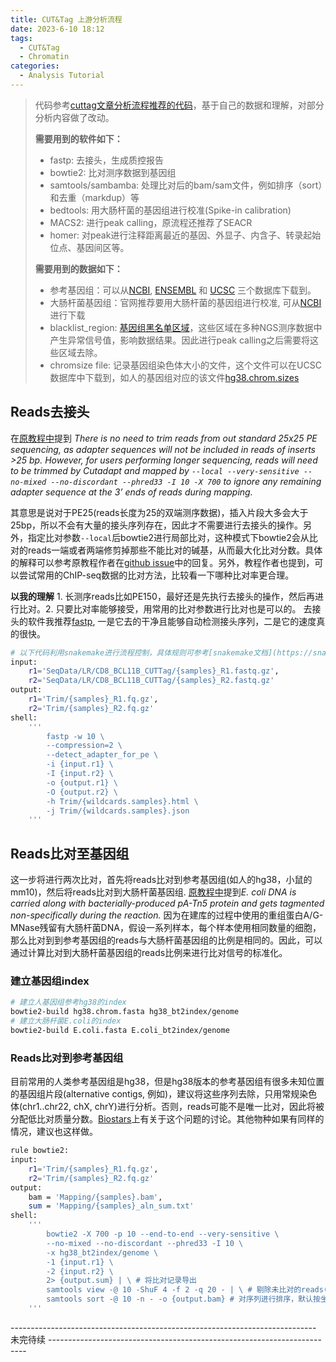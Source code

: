 ```yaml
---
title: CUT&Tag 上游分析流程
date: 2023-6-10 18:12
tags: 
  - CUT&Tag
  - Chromatin
categories:
  - Analysis Tutorial
---
```


> 代码参考[cuttag文章分析流程推荐的代码](https://yezhengstat.github.io/CUTTag_tutorial/#VII_Visualization)，基于自己的数据和理解，对部分分析内容做了改动。
>
> **需要用到的软件如下：**
>
> - fastp: 去接头，生成质控报告
> - bowtie2: 比对测序数据到基因组
> - samtools/sambamba: 处理比对后的bam/sam文件，例如排序（sort）和去重（markdup）等
> - bedtools: 用大肠杆菌的基因组进行校准(Spike-in calibration)
> - MACS2: 进行peak calling，原流程还推荐了SEACR
> - homer: 对peak进行注释距离最近的基因、外显子、内含子、转录起始位点、基因间区等。
>
> **需要用到的数据如下：**
>
> - 参考基因组：可以从[NCBI](https://www.ncbi.nlm.nih.gov/genome/), [ENSEMBL](https://asia.ensembl.org/info/data/ftp/index.html) 和 [UCSC](https://hgdownload.soe.ucsc.edu/downloads.html) 三个数据库下载到。
> - 大肠杆菌基因组：官网推荐要用大肠杆菌的基因组进行校准, 可从[NCBI](https://www.ncbi.nlm.nih.gov/genome?term=DH5alpha&cmd=DetailsSearch)进行下载
> - blacklist_region: [基因组黑名单区域](https://github.com/Boyle-Lab/Blacklist/tree/master/lists)，这些区域在多种NGS测序数据中产生异常信号值，影响数据结果。因此进行peak calling之后需要将这些区域去除。
> - chromsize file: 记录基因组染色体大小的文件，这个文件可以在UCSC数据库中下载到，如人的基因组对应的该文件[hg38.chrom.sizes](https://hgdownload.soe.ucsc.edu/goldenPath/hg38/bigZips/)

## Reads去接头

在[原教程中](https://yezhengstat.github.io/CUTTag_tutorial/#311_Alignment_to_HG38)提到 *There is no need to trim reads from out standard 25x25 PE sequencing, as adapter sequences will not be included in reads of inserts >25 bp. However, for users performing longer sequencing, reads will need to be trimmed by Cutadapt and mapped by `--local --very-sensitive --no-mixed --no-discordant --phred33 -I 10 -X 700` to ignore any remaining adapter sequence at the 3’ ends of reads during mapping.* 

其意思是说对于PE25(reads长度为25的双端测序数据)，插入片段大多会大于25bp，所以不会有大量的接头序列存在，因此才不需要进行去接头的操作。另外，指定比对参数`--local`后bowtie2进行局部比对，这种模式下bowtie2会从比对的reads一端或者两端修剪掉那些不能比对的碱基，从而最大化比对分数。具体的解释可以参考原教程作者在[github issue](https://github.com/yezhengSTAT/CUTTag_tutorial/issues/3#issuecomment-841950393)中的回复。另外，教程作者也提到，可以尝试常用的ChIP-seq数据的比对方法，比较看一下哪种比对率更合理。

**以我的理解** 1. 长测序reads比如PE150，最好还是先执行去接头的操作，然后再进行比对。2. 只要比对率能够接受，用常用的比对参数进行比对也是可以的。
去接头的软件我推荐[fastp](https://github.com/OpenGene/fastp), 一是它去的干净且能够自动检测接头序列，二是它的速度真的很快。

``` bash
# 以下代码利用snakemake进行流程控制，具体规则可参考[snakemake文档](https://snakemake.readthedocs.io/en/stable/)。
input:
    r1='SeqData/LR/CD8_BCL11B_CUTTag/{samples}_R1.fastq.gz',
    r2='SeqData/LR/CD8_BCL11B_CUTTag/{samples}_R2.fastq.gz'
output:
    r1='Trim/{samples}_R1.fq.gz',
    r2='Trim/{samples}_R2.fq.gz'
shell:
    '''
        fastp -w 10 \
        --compression=2 \
        --detect_adapter_for_pe \
        -i {input.r1} \
        -I {input.r2} \
        -o {output.r1} \
        -O {output.r2} \
        -h Trim/{wildcards.samples}.html \
        -j Trim/{wildcards.samples}.json
    '''
```

## Reads比对至基因组

这一步将进行两次比对，首先将reads比对到参考基因组(如人的hg38，小鼠的mm10)，然后将reads比对到大肠杆菌基因组. [原教程中](https://yezhengstat.github.io/CUTTag_tutorial/#V_Spike-in_calibration)提到*E. coli DNA is carried along with bacterially-produced pA-Tn5 protein and gets tagmented non-specifically during the reaction.* 因为在建库的过程中使用的重组蛋白A/G-MNase残留有大肠杆菌DNA，假设一系列样本，每个样本使用相同数量的细胞，那么比对到到参考基因组的reads与大肠杆菌基因组的比例是相同的。因此，可以通过计算比对到大肠杆菌基因组的reads比例来进行比对信号的标准化。

### 建立基因组index

``` bash
# 建立人基因组参考hg38的index
bowtie2-build hg38.chrom.fasta hg38_bt2index/genome
# 建立大肠杆菌E.coli的index
bowtie2-build E.coli.fasta E.coli_bt2index/genome
```

### Reads比对到参考基因组

目前常用的人类参考基因组是hg38，但是hg38版本的参考基因组有很多未知位置的基因组片段(alternative contigs, 例如)，建议将这些序列去除，只用常规染色体(chr1..chr22, chX, chrY)进行分析。否则，reads可能不是唯一比对，因此将被分配低比对质量分数。[Biostars](https://www.biostars.org/p/342482/)上有关于这个问题的讨论。其他物种如果有同样的情况，建议也这样做。

``` bash
rule bowtie2:
input:
    r1='Trim/{samples}_R1.fq.gz',
    r2='Trim/{samples}_R2.fq.gz'
output:
    bam = 'Mapping/{samples}.bam',
    sum = 'Mapping/{samples}_aln_sum.txt'
shell:
    '''
        bowtie2 -X 700 -p 10 --end-to-end --very-sensitive \
        --no-mixed --no-discordant --phred33 -I 10 \
        -x hg38_bt2index/genome \
        -1 {input.r1} \
        -2 {input.r2} \
        2> {output.sum} | \ # 将比对记录导出
        samtools view -@ 10 -ShuF 4 -f 2 -q 20 - | \ # 剔除未比对的reads(-F 4)，保留双端比对同时比对质量大于20的reads(-f 2 -q 20)
        samtools sort -@ 10 -n - -o {output.bam} # 对序列进行排序，默认按坐标排序
    '''
```
---------------------------------------------------------------------------- 未完待续 ------------------------------------------------------------------------

